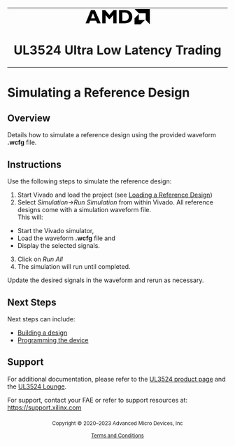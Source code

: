 <table class="sphinxhide" width="100%">
 <tr width="100%">
    <td align="center"><img src="https://raw.githubusercontent.com/Xilinx/Image-Collateral/main/xilinx-logo.png" width="30%"/><h1>UL3524 Ultra Low Latency Trading</h1>
    </td>
 </tr>
</table>

# Simulating a Reference Design

## Overview

Details how to simulate a reference design using the provided waveform **.wcfg** file.

## Instructions

Use the following steps to simulate the reference design:

1. Start Vivado and load the project (see [Loading a Reference Design](./loading_ref_proj.md))
2. Select *Simulation->Run Simulation* from within Vivado.  All reference designs come with a simulation waveform file.<br>
This will:
 * Start the Vivado simulator,
 * Load the waveform **.wcfg** file and
 * Display the selected signals.
3. Click on *Run All*
4. The simulation will run until completed.

Update the desired signals in the waveform and rerun as necessary.

## Next Steps

Next steps can include:

* [Building a design](building_a_design.md#Overview)
* [Programming the device](programming_the_device.md#Overview)

## Support

For additional documentation, please refer to the [UL3524 product page](https://www.xilinx.com/products/boards-and-kits/alveo/ul3524.html) and the [UL3524 Lounge](https://www.xilinx.com/member/ull-ea.html).

For support, contact your FAE or refer to support resources at: <https://support.xilinx.com>

<p class="sphinxhide" align="center"><sub>Copyright © 2020–2023 Advanced Micro Devices, Inc</sub></p>

<p class="sphinxhide" align="center"><sup><a href="https://www.amd.com/en/corporate/copyright">Terms and Conditions</a></sup></p>
